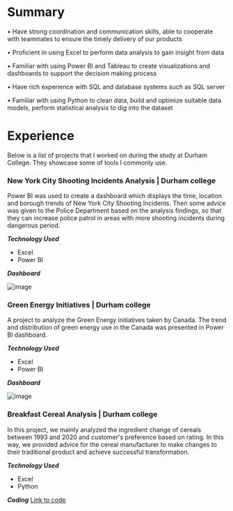 # Summary
•	Have strong coordination and communication skills, able to cooperate with teammates to ensure the timely delivery of our products

•	Proficient in using Excel to perform data analysis to gain insight from data

•	Familiar with using Power BI and Tableau to create visualizations and dashboards to support the decision making process

•	Have rich experience with SQL and database systems such as SQL server

•	Familiar with using Python to clean data, build and optimize suitable data models, perform statistical analysis to dig into the dataset
                                                                                    
# Experience
Below is a list of projects that I worked on during the study at Durham College. They showcase some of tools I commonly use.
### New York City Shooting Incidents Analysis | Durham college 
Power BI was used to create a dashboard which displays the time, location and borough trends of New York City Shooting Incidents. Then some advice was given to the Police Department based on the analysis findings, so that they can increase police patrol in areas with more shooting incidents during dangerous period.

**_Technology Used_**
- Excel
- Power BI

**_Dashboard_**

![image](https://user-images.githubusercontent.com/87041402/126901228-b622c646-c07a-41fd-9a1a-49ffd2a20c46.png)

### Green Energy Initiatives | Durham college 
A project to analyze the Green Energy initiatives taken by Canada. The trend and distribution of green energy use in the Canada was presented in Power BI dashboard.

**_Technology Used_**

- Excel
- Power BI

**_Dashboard_**

![image](https://user-images.githubusercontent.com/87041402/126900746-593dc32e-74e3-4043-9d91-12d0003b89d1.png)

### Breakfast Cereal Analysis | Durham college
In this project, we mainly analyzed the ingredient change of cereals between 1993 and 2020 and customer's preference based on rating. In this way, we provided advice for the cereal manufacturer to make changes to their traditional product and achieve successful transformation.

**_Technology Used_**

- Excel
- Python

**_Coding_**
[Link to code](https://github.com/Trudy-Du/Breakfast-Cereal-Analysis)

